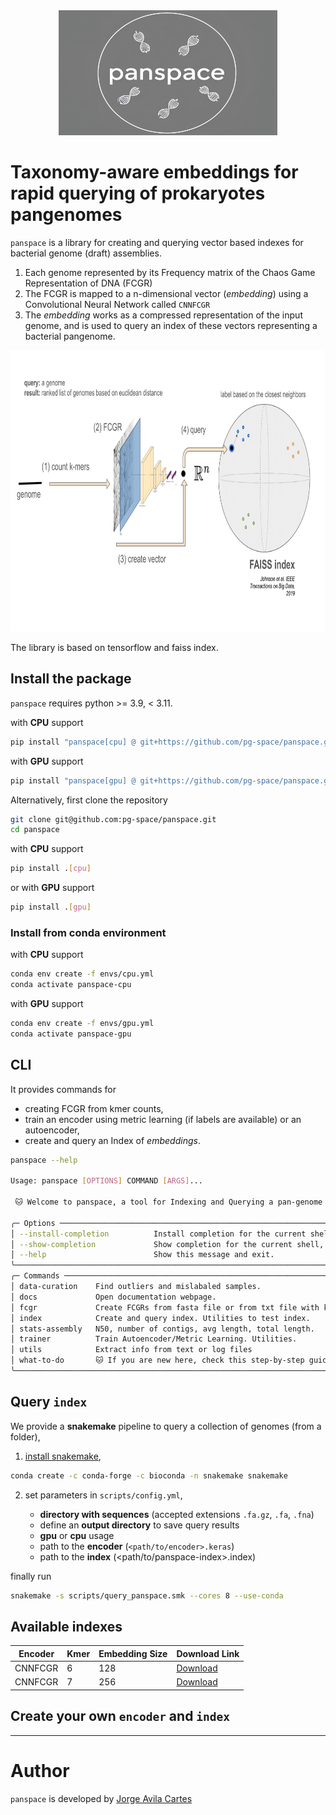 <div align="center">
    <img src="img/panspace-logo.png" width="350" height="200">
</div>

# Taxonomy-aware embeddings for rapid querying of prokaryotes pangenomes

`panspace` is a library for creating and querying vector based indexes for bacterial genome (draft) assemblies.

1. Each genome represented by its Frequency matrix of the Chaos Game Representation of DNA (FCGR)
2. The FCGR is mapped to a n-dimensional vector (_embedding_) using a Convolutional Neural Network called `CNNFCGR`
3. The _embedding_ works as a compressed representation of the input genome, and is used to query an index of these vectors representing a bacterial pangenome. 

<div align="center">
    <img src="img/panspace-query.png" width="800" height="450">
</div>

The library is based on tensorflow and faiss index.

 
## Install the package
`panspace` requires  python >= 3.9, < 3.11.

with **CPU** support

```bash
pip install "panspace[cpu] @ git+https://github.com/pg-space/panspace.git"
```

with **GPU** support

```bash
pip install "panspace[gpu] @ git+https://github.com/pg-space/panspace.git"
```

Alternatively, first clone the repository

```bash
git clone git@github.com:pg-space/panspace.git
cd panspace
``` 

with **CPU** support
```bash
pip install .[cpu]
```

or with **GPU** support 
```bash
pip install .[gpu]
```

### Install from conda environment
with **CPU** support
```bash
conda env create -f envs/cpu.yml
conda activate panspace-cpu
```

with **GPU** support
```bash
conda env create -f envs/gpu.yml
conda activate panspace-gpu
```

## CLI

It provides commands for
- creating FCGR from kmer counts,
- train an encoder using metric learning (if labels are available) or an autoencoder,
- create and query an Index of _embeddings_.


```bash
panspace --help 

Usage: panspace [OPTIONS] COMMAND [ARGS]...                                                                               
                                                                                                                           
 🐱 Welcome to panspace, a tool for Indexing and Querying a pan-genome in an embedding space                               
                                                                                                                           
╭─ Options ───────────────────────────────────────────────────────────────────────────────────────────────────────────────╮
│ --install-completion          Install completion for the current shell.                                                 │
│ --show-completion             Show completion for the current shell, to copy it or customize the installation.          │
│ --help                        Show this message and exit.                                                               │
╰─────────────────────────────────────────────────────────────────────────────────────────────────────────────────────────╯
╭─ Commands ──────────────────────────────────────────────────────────────────────────────────────────────────────────────╮
│ data-curation    Find outliers and mislabaled samples.                                                                  │
│ docs             Open documentation webpage.                                                                            │
│ fcgr             Create FCGRs from fasta file or from txt file with kmers and counts.                                   │
│ index            Create and query index. Utilities to test index.                                                       │
│ stats-assembly   N50, number of contigs, avg length, total length.                                                      │
│ trainer          Train Autoencoder/Metric Learning. Utilities.                                                          │
│ utils            Extract info from text or log files                                                                    │
│ what-to-do       🐱 If you are new here, check this step-by-step guide                                                  │
╰─────────────────────────────────────────────────────────────────────────────────────────────────────────────────────────╯
```

## Query `index`

We provide a **snakemake** pipeline to query a collection of genomes (from a folder), 

1. [install snakemake](https://snakemake.readthedocs.io/en/stable/getting_started/installation.html),
```bash
conda create -c conda-forge -c bioconda -n snakemake snakemake
```

2. set parameters in `scripts/config.yml`, 

    - **directory with sequences** (accepted extensions `.fa.gz`, `.fa`, `.fna`) 
    - define an **output directory** to save query results
    - **gpu** or **cpu** usage
    - path to the **encoder** (`<path/to/encoder>.keras`)
    - path to the **index**  (<path/to/panspace-index>.index)

finally run
```bash
snakemake -s scripts/query_panspace.smk --cores 8 --use-conda
```

## Available indexes

| Encoder | Kmer | Embedding Size | Download Link |
|---------|------|----------------|---------------|
| CNNFCGR | 6    | 128            | [Download](https://example.com/index_6_128) |
| CNNFCGR | 7    | 256            | [Download](https://example.com/index_7_256) |


## Create your own `encoder` and `index`

___
# Author
`panspace` is developed by [Jorge Avila Cartes](https://github.com/jorgeavilacartes/)
